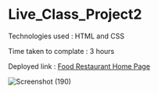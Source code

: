 # Live_Class_Project2

Technologies used : HTML and CSS

Time taken to complate : 3 hours

Deployed link : [Food Restaurant Home Page](https://celebrated-peony-a1610d.netlify.app/)

![Screenshot (190)](https://user-images.githubusercontent.com/82273693/189121392-f114e7f5-c063-4295-8ee6-d438131bfab8.png)
